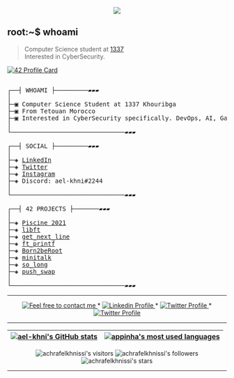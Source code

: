 </p>
<p align="center">  
<img src ="https://cdn.dribbble.com/users/2495095/screenshots/6022014/media/bde6ebc855e312547d5f791f427de779.gif">
</p>

## root:~$ whoami
>  Computer Science student at [1337](1337.ma) \
>  Interested in CyberSecurity.

[![42 Profile Card](https://1337-readme.vercel.app/api/profile?dark=true&login=ael-khni)](https://github.com/achrafelkhnissi)
<!---
[![achrafelkhnissi's 42 stats](https://badge42.herokuapp.com/api/stats/ael-khni?cursus=C%20reloaded)](https://github.com/achrafelkhnissi)

### TryHackMe

<p align="center">
<img src="https://tryhackme-badges.s3.amazonaws.com/suprivada.png" alt="TryHackMe">
</p>

https://naereen.github.io/badges/
--->

<pre>

┌──┤ WHOAMI ├─────────▰▰▰
│
├─▣ Computer Science Student at 1337 Khouribga
├─▣ From Tetouan Morocco
├─▣ Interested in CyberSecurity specifically. DevOps, AI, GameDev generally.
│
└───────────────────────────────▰▰▰

┌──┤ SOCIAL ├─────────▰▰▰
│
├─◈ <a href="https://www.linkedin.com/in/achraf-elkhnissi">LinkedIn</a>
├─◈ <a href="https://twitter.com/su_privada">Twitter</a>
├─◈ <a href="https://www.instagram.com/su_privada">Instagram</a>
├─◈ Discord: ael-khni#2244
│
└───────────────────────────────▰▰▰

┌──┤ 42 PROJECTS ├───────▰▰▰
│
├─◈ <a href="https://github.com/achrafelkhnissi/1337/tree/master/Piscine-2021">Piscine 2021</a>
├─◈ <a href="https://github.com/achrafelkhnissi/1337/tree/master/42curses/libft">libft</a>
├─◈ <a href="https://github.com/achrafelkhnissi/1337/tree/master/42curses/get_next_line">get_next_line</a>
├─◈ <a href="https://github.com/achrafelkhnissi/1337/tree/master/42curses/ft_printf">ft_printf</a>
├─◈ <a href="https://github.com/achrafelkhnissi/1337/tree/master/42curses/Born2beRoot">Born2beRoot</a>
├─◈ <a href="https://github.com/achrafelkhnissi/1337/tree/master/42curses/minitalk">minitalk</a>
├─◈ <a href="https://github.com/achrafelkhnissi/1337/tree/master/42curses/so_long">so_long</a>
├─◈ <a href="https://github.com/achrafelkhnissi/1337/tree/master/42curses/push_swap">push_swap</a>
│
└───────────────────────────────▰▰▰
</pre>

--------------

<p align="center">
	<a href="mailto:achraf.elkhnissi@icloud.com">
		<img alt="Feel free to contact me" src="https://img.shields.io/badge/-Ask_me_anything-blue?style=flat&logo=Gmail&logoColor=white&link=mailto:amanda_pinha@hotmail.com" />
	</a>
	<span> * </span>
	<a href="https://www.linkedin.com/in/achraf-elkhnissi/">
		<img alt="Linkedin Profile" src="https://img.shields.io/badge/-Linkedin_Profile-0072b1?style=flat&logo=Linkedin&logoColor=white&link=https://www.linkedin.com/in/achraf-elkhnissi/" />
	</a>
	<span> * </span>
	<a href="https://twitter.com/su_privada">
		<img alt="Twitter Profile" src="https://badgen.net/badge/icon/twitter?icon=twitter&label" />
	</a>
		<span> * </span>
	<a href="https://https://discord.com/users/ael-khni#2244">
		<img alt="Twitter Profile" src="https://badgen.net/badge/icon/discord?icon=discord&label" />
	</a>
</p>

---------------
| [![ael-khni's GitHub stats](https://github-readme-stats.vercel.app/api?username=achrafelkhnissi&count_private=true&show_icons=true&hide=issues&hide_border=true&theme=jolly)](https://github.com/achrafelkhnissi?tab=repositories) | [![appinha's most used languages](https://github-readme-stats.vercel.app/api/top-langs/?username=appinha&layout=compact&hide_border=true&theme=jolly)](https://github.com/achrafelkhnissi?tab=repositories) |
|:-:|:-:|

<p align="center">
	<img alt="achrafelkhnissi's visitors" src="https://komarev.com/ghpvc/?username=achrafelkhnissi&color=8c36db&style=flat&label=visitors" />
	<img alt="achrafelkhnissi's followers" src="https://img.shields.io/github/followers/achrafelkhnissi?color=blueviolet" />
	<img alt="achrafelkhnissi's stars" src="https://img.shields.io/github/stars/achrafelkhnissi?color=blueviolet" />
</p>

---------------

